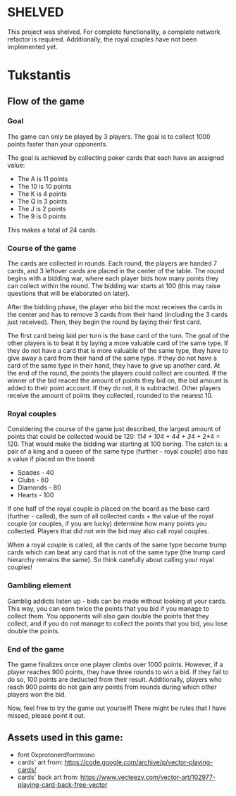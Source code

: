 # SHELVED
This project was shelved. For complete functionality, a complete network refactor 
is required. Additionally, the royal couples have not been implemented yet. 


# Tukstantis
## Flow of the game
### Goal
The game can only be played by 3 players. The goal is to collect 1000 points faster
than your opponents.

The goal is achieved by collecting poker cards that each have an assigned value:
- The A is 11 points
- The 10 is 10 points
- The K is 4 points
- The Q is 3 points
- The J is 2 points
- The 9 is 0 points

This makes a total of 24 cards.

### Course of the game
The cards are collected in rounds. Each round, the players are handed 7 cards, and 3
leftover cards are placed in the center of the table. The round begins with a bidding
war, where each player bids how many points they can collect within the round.
The bidding war starts at 100 (this may raise questions that will be elaborated on later).

After the bidding phase, the player who bid the most receives the cards in the center
and has to remove 3 cards from their hand (including the 3 cards just received).
Then, they begin the round by laying their first card.

The first card being laid per turn is the base card of the turn. The goal of the 
other players is to beat it by laying a more valuable card of the same type. If
they do not have a card that is more valuable of the same type, they have to give 
away a card from their hand of the same type. If they do not have a card of the 
same type in their hand, they have to give up another card. At the end of the 
round, the points the players could collect are counted. If the winner of the bid
reaced the amount of points they bid on, the bid amount is added to their point
account. If they do not, it is subtracted. Other players receive the amount
of points they collected, rounded to the nearest 10.

### Royal couples
Considering the course of the game just described, the largest amount of points
that could be collected would be 120: 11*4 + 10*4 + 4*4 + 3*4 + 2*4 = 120. That 
would make the bidding war starting at 100 boring. The catch is: a pair of a king
and a queen of the same type (further - royal couple) also has a value if placed
on the board:
- Spades - 40
- Clubs - 60
- Diamonds - 80
- Hearts - 100

If one half of the royal couple is placed on the board as the base card 
(further - called), the sum of all collected cards + the value of the royal couple
(or couples, if you are lucky) determine how many points you collected. Players
that did not win the bid may also call royal couples.

When a royal couple is called, all the cards of the same type become trump cards which can
beat any card that is not of the same type (the trump card hierarchy remains the same). So 
think carefully about calling your royal couples!

### Gambling element
Gamblig addicts listen up - bids can be made without looking at your cards. This
way, you can earn twice the points that you bid if you manage to collect them. You opponents will
also gain double the points that they collect, and if you do not manage to collect the points
that you bid, you lose double the points.

### End of the game
The game finalizes once one player climbs over 1000 points. However, if a player reaches 900
points, they have three rounds to win a bid. If they fail to do so, 100 points are deducted
from their result. Additionally, players who reach 900 points do not gain any points from
rounds during which other players won the bid.

Now, feel free to try the game out yourself! There might be rules that I have missed, please
point it out.

## Assets used in this game:
- font 0xprotonerdfontmono
- cards' art from: https://code.google.com/archive/p/vector-playing-cards/
- cards' back art from: https://www.vecteezy.com/vector-art/102977-playing-card-back-free-vector


